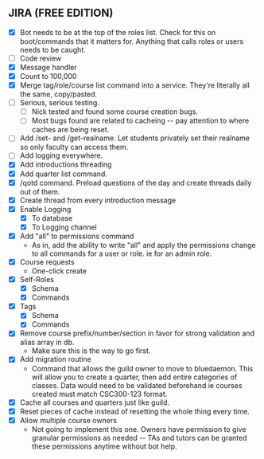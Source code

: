 ## JIRA (FREE EDITION)

- [x] Bot needs to be at the top of the roles list. Check for this on boot/commands that it matters for. Anything that calls roles or users needs to be caught.
- [ ] Code review
- [x] Message handler
- [x] Count to 100,000
- [x] Merge tag/role/course list command into a service. They're literally all the same, copy/pasted.
- [ ] Serious, serious testing.
  - [ ] Nick tested and found some course creation bugs.
  - [ ] Most bugs found are related to cacheing -- pay attention to where caches are being reset.
- [ ] Add /set- and /get-realname. Let students privately set their realname so only faculty can access them.
- [ ] Add logging everywhere.
- [x] Add introductions threading
- [x] Add quarter list command.
- [x] /qotd command. Preload questions of the day and create threads daily out of them.
- [x] Create thread from every introduction message
- [x] Enable Logging
  - [x] To database
  - [x] To Logging channel
- [x] Add "all" to permissions command
  - As in, add the ability to write "all" and apply the permissions change to all commands for a user or role. ie for an admin role.
- [x] Course requests
  - One-click create
- [x] Self-Roles
  - [x] Schema
  - [x] Commands
- [x] Tags
  - [x] Schema
  - [x] Commands
- [x] Remove course prefix/number/section in favor for strong validation and alias array in db.
  - Make sure this is the way to go first.
- [x] Add migration routine
  - Command that allows the guild owner to move to bluedaemon. This will allow you to create a quarter, then add entire categories of classes. Data would need to be validated beforehand ie courses created must match CSC300-123 format.
- [x] Cache all courses and quarters just like guild.
- [x] Reset pieces of cache instead of resetting the whole thing every time.
- [x] Allow multiple course owners
  - Not going to implement this one. Owners have permission to give granular permissions as needed -- TAs and tutors can be granted these permissions anytime without bot help.
